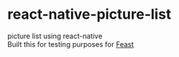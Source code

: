 # react-native-picture-list
picture list using react-native <br>
Built this for testing purposes for <a href="http://feast.menu"> Feast</a>
